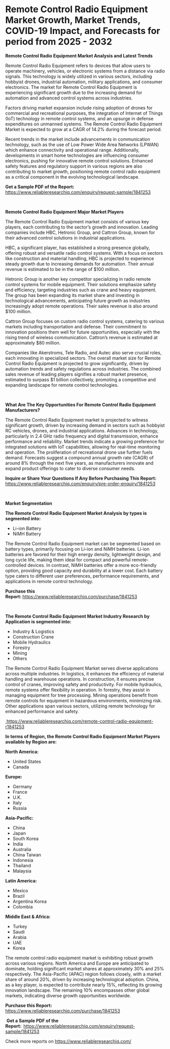 <p><h1>Remote Control Radio Equipment Market Growth, Market Trends, COVID-19 Impact, and Forecasts for period from 2025 - 2032</h1></p><p><strong>Remote Control Radio Equipment Market Analysis and Latest Trends</strong></p>
<p><p>Remote Control Radio Equipment refers to devices that allow users to operate machinery, vehicles, or electronic systems from a distance via radio signals. This technology is widely utilized in various sectors, including hobbyist drones, industrial automation, military applications, and consumer electronics. The market for Remote Control Radio Equipment is experiencing significant growth due to the increasing demand for automation and advanced control systems across industries.</p><p>Factors driving market expansion include rising adoption of drones for commercial and recreational purposes, the integration of Internet of Things (IoT) technology in remote control systems, and an upsurge in defense expenditures on unmanned systems. The Remote Control Radio Equipment Market is expected to grow at a CAGR of 14.2% during the forecast period. </p><p>Recent trends in the market include advancements in communication technology, such as the use of Low Power Wide Area Networks (LPWAN) which enhance connectivity and operational range. Additionally, developments in smart home technologies are influencing consumer electronics, pushing for innovative remote control solutions. Enhanced safety features and regulatory support in various regions are also contributing to market growth, positioning remote control radio equipment as a critical component in the evolving technological landscape.</p></p>
<p><strong>Get a Sample PDF of the Report:&nbsp;</strong> <a href="https://www.reliableresearchiq.com/enquiry/request-sample/1841253?utm_campaign=2583&utm_medium=2&utm_source=Github&utm_content=ia&utm_term=28022025&utm_id=remote-control-radio-equipment">https://www.reliableresearchiq.com/enquiry/request-sample/1841253</a></p>
<p>&nbsp;</p>
<p><strong>Remote Control Radio Equipment Major Market Players</strong></p>
<p><p>The Remote Control Radio Equipment market consists of various key players, each contributing to the sector’s growth and innovation. Leading companies include HBC, Hetronic Group, and Cattron Group, known for their advanced control solutions in industrial applications.</p><p>HBC, a significant player, has established a strong presence globally, offering robust and versatile radio control systems. With a focus on sectors like construction and material handling, HBC is projected to experience steady growth due to increasing demands for automation. Their annual revenue is estimated to be in the range of $100 million.</p><p>Hetronic Group is another key competitor specializing in radio remote control systems for mobile equipment. Their solutions emphasize safety and efficiency, targeting industries such as crane and heavy equipment. The group has been expanding its market share and investing in technological advancements, anticipating future growth as industries increasingly adopt remote operations. Their sales revenue is also around $100 million.</p><p>Cattron Group focuses on custom radio control systems, catering to various markets including transportation and defense. Their commitment to innovation positions them well for future opportunities, especially with the rising trend of wireless communication. Cattron’s revenue is estimated at approximately $80 million.</p><p>Companies like Akerstroms, Tele Radio, and Autec also serve crucial roles, each innovating in specialized sectors. The overall market size for Remote Control Radio Equipment is projected to grow significantly, driven by automation trends and safety regulations across industries. The combined sales revenue of leading players signifies a robust market presence, estimated to surpass $1 billion collectively, promoting a competitive and expanding landscape for remote control technologies.</p></p>
<p>&nbsp;</p>
<p><strong>What Are The Key Opportunities For Remote Control Radio Equipment Manufacturers?</strong></p>
<p><p>The Remote Control Radio Equipment market is projected to witness significant growth, driven by increasing demand in sectors such as hobbyist RC vehicles, drones, and industrial applications. Advances in technology, particularly in 2.4 GHz radio frequency and digital transmission, enhance performance and reliability. Market trends indicate a growing preference for integrated solutions with IoT capabilities, allowing for real-time monitoring and operation. The proliferation of recreational drone use further fuels demand. Forecasts suggest a compound annual growth rate (CAGR) of around 8% through the next five years, as manufacturers innovate and expand product offerings to cater to diverse consumer needs.</p></p>
<p><strong>Inquire or Share Your Questions If Any Before Purchasing This Report:</strong> <a href="https://www.reliableresearchiq.com/enquiry/pre-order-enquiry/1841253?utm_campaign=2583&utm_medium=2&utm_source=Github&utm_content=ia&utm_term=28022025&utm_id=remote-control-radio-equipment">https://www.reliableresearchiq.com/enquiry/pre-order-enquiry/1841253</a></p>
<p>&nbsp;</p>
<p><strong>Market Segmentation</strong></p>
<p><strong>The Remote Control Radio Equipment Market Analysis by types is segmented into:</strong></p>
<p><ul><li>Li-ion Battery</li><li>NiMH Battery</li></ul></p>
<p><p>The Remote Control Radio Equipment market can be segmented based on battery types, primarily focusing on Li-ion and NiMH batteries. Li-ion batteries are favored for their high energy density, lightweight design, and long cycle life, making them ideal for compact and powerful remote-controlled devices. In contrast, NiMH batteries offer a more eco-friendly option, providing good capacity and durability at a lower cost. Each battery type caters to different user preferences, performance requirements, and applications in remote control technology.</p></p>
<p><strong>Purchase this Report:&nbsp;</strong><a href="https://www.reliableresearchiq.com/purchase/1841253?utm_campaign=2583&utm_medium=2&utm_source=Github&utm_content=ia&utm_term=28022025&utm_id=remote-control-radio-equipment">https://www.reliableresearchiq.com/purchase/1841253</a></p>
<p>&nbsp;</p>
<p><strong>The Remote Control Radio Equipment Market Industry Research by Application is segmented into:</strong></p>
<p><ul><li>Industry & Logistics</li><li>Construction Crane</li><li>Mobile Hydraulics</li><li>Forestry</li><li>Mining</li><li>Others</li></ul></p>
<p><p>The Remote Control Radio Equipment Market serves diverse applications across multiple industries. In logistics, it enhances the efficiency of material handling and warehouse operations. In construction, it ensures precise control of cranes, improving safety and productivity. For mobile hydraulics, remote systems offer flexibility in operation. In forestry, they assist in managing equipment for tree processing. Mining operations benefit from remote controls for equipment in hazardous environments, minimizing risk. Other applications span various sectors, utilizing remote technology for enhanced performance and safety.</p></p>
<p><a href="https://www.reliableresearchiq.com/remote-control-radio-equipment-r1841253?utm_campaign=2583&utm_medium=2&utm_source=Github&utm_content=ia&utm_term=28022025&utm_id=remote-control-radio-equipment">&nbsp;https://www.reliableresearchiq.com/remote-control-radio-equipment-r1841253</a></p>
<p><strong>In terms of Region, the Remote Control Radio Equipment Market Players available by Region are:</strong></p>
<p>
    <p> <strong> North America: </strong>
        <ul>
            <li>United States</li>
            <li>Canada</li>
        </ul>
        </p> 
    <p> <strong> Europe: </strong>
        <ul>
            <li>Germany</li>
            <li>France</li>
            <li>U.K.</li>
            <li>Italy</li>
            <li>Russia</li>
        </ul>
        </p> 
    <p> <strong> Asia-Pacific: </strong>
        <ul>
            <li>China</li>
            <li>Japan</li>
            <li>South Korea</li>
            <li>India</li>
            <li>Australia</li>
            <li>China Taiwan</li>
            <li>Indonesia</li>
            <li>Thailand</li>
            <li>Malaysia</li>
        </ul>
        </p> 
    <p> <strong> Latin America: </strong>
        <ul>
            <li>Mexico</li>
            <li>Brazil</li>
            <li>Argentina Korea</li>
            <li>Colombia</li>
        </ul>
        </p> 
    <p> <strong> Middle East & Africa: </strong>
        <ul>
            <li>Turkey</li>
            <li>Saudi</li>
            <li>Arabia</li>
            <li>UAE</li>
            <li>Korea</li>
        </ul>
    </p>
    </p>
<p><p>The remote control radio equipment market is exhibiting robust growth across various regions. North America and Europe are anticipated to dominate, holding significant market shares at approximately 30% and 25% respectively. The Asia-Pacific (APAC) region follows closely, with a market share of around 20%, driven by increasing technological adoption. China, as a key player, is expected to contribute nearly 15%, reflecting its growing innovation landscape. The remaining 10% encompasses other global markets, indicating diverse growth opportunities worldwide.</p></p>
<p><strong>Purchase this Report: </strong><a href="https://www.reliableresearchiq.com/purchase/1841253?utm_campaign=2583&utm_medium=2&utm_source=Github&utm_content=ia&utm_term=28022025&utm_id=remote-control-radio-equipment">https://www.reliableresearchiq.com/purchase/1841253</a></p>
<p>&nbsp;<strong>Get a Sample PDF of the Report:&nbsp;&nbsp;</strong><a href="https://www.reliableresearchiq.com/enquiry/request-sample/1841253?utm_campaign=2583&utm_medium=2&utm_source=Github&utm_content=ia&utm_term=28022025&utm_id=remote-control-radio-equipment">https://www.reliableresearchiq.com/enquiry/request-sample/1841253</a></p>
<p><strong></strong></p>
<p>Check more reports on <a href="https://www.reliableresearchiq.com/?utm_campaign=2583&utm_medium=2&utm_source=Github&utm_content=ia&utm_term=28022025&utm_id=remote-control-radio-equipment">https://www.reliableresearchiq.com/</a></p>